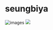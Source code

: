 # seungbiya
![images](https://user-images.githubusercontent.com/118030688/201450695-3e423ff3-aaf7-4a30-95c2-23b53a4805aa.png)
![](https://encrypted-tbn0.gstatic.com/images?q=tbn:ANd9GcR6T3Qg_lLDDKQonCOyd4RXQQsw7089_iyWrg&usqp=CAU)
